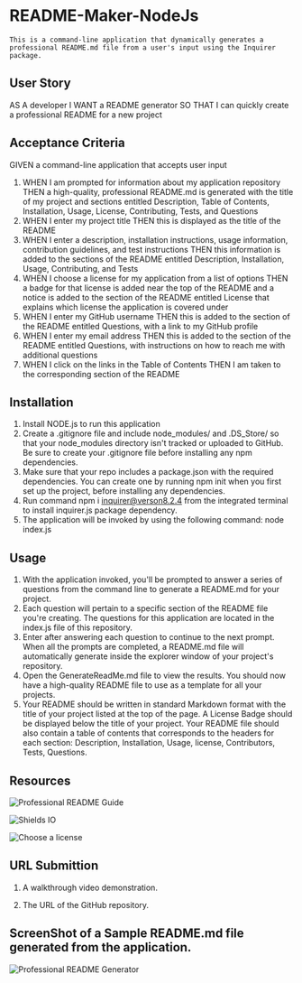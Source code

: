 # README-Maker-NodeJs
    This is a command-line application that dynamically generates a professional README.md file from a user's input using the Inquirer package.
## User Story

AS A developer
I WANT a README generator
SO THAT I can quickly create a professional README for a new project


## Acceptance Criteria

GIVEN a command-line application that accepts user input
1. WHEN I am prompted for information about my application repository
THEN a high-quality, professional README.md is generated with the title of my project and sections entitled Description, Table of Contents, Installation, Usage, License, Contributing, Tests, and Questions
2. WHEN I enter my project title
THEN this is displayed as the title of the README
3. WHEN I enter a description, installation instructions, usage information, contribution guidelines, and test instructions
THEN this information is added to the sections of the README entitled Description, Installation, Usage, Contributing, and Tests
4. WHEN I choose a license for my application from a list of options
THEN a badge for that license is added near the top of the README and a notice is added to the section of the README entitled License that explains which license the application is covered under
5. WHEN I enter my GitHub username
THEN this is added to the section of the README entitled Questions, with a link to my GitHub profile
6. WHEN I enter my email address
THEN this is added to the section of the README entitled Questions, with instructions on how to reach me with additional questions
7. WHEN I click on the links in the Table of Contents
THEN I am taken to the corresponding section of the README

## Installation

1. Install NODE.js to run this application
2. Create a .gitignore file and include node_modules/ and .DS_Store/ so that your node_modules directory isn't tracked or uploaded to GitHub. Be sure to create your .gitignore file before installing any npm dependencies.
3. Make sure that your repo includes a package.json with the required dependencies. You can create one by running npm init when you first set up the project, before installing any dependencies.
4. Run command npm i inquirer@verson8.2.4 from the integrated terminal to install inquirer.js package dependency.
5. The application will be invoked by using the following command: node index.js

## Usage 

1. With the application invoked, you'll be prompted to answer a series of questions from the command line to generate a README.md for your project.
2. Each question will pertain to a specific section of the README file you're creating. The questions for this application are located in the index.js file of this repository.
3. Enter after answering each question to continue to the next prompt. When all the prompts are completed, a README.md file will automatically generate inside the explorer window of your project's repository.
4. Open the GenerateReadMe.md file to view the results. You should now have a high-quality README file to use as a template for all your projects.
5. Your README should be written in standard Markdown format with the title of your project listed at the top of the page. A License Badge should be displayed below the title of your project. Your README file should also contain a table of contents that corresponds to the headers for each section: Description, Installation, Usage, license, Contributors, Tests, Questions.

## Resources 
![Professional README Guide](https://coding-boot-camp.github.io/full-stack/github/professional-readme-guide)

![Shields IO](https://shields.io/category/license)

![Choose a license](https://choosealicense.com/)
    

## URL Submittion
1. A walkthrough video demonstration.

2. The URL of the GitHub repository.

## ScreenShot of a Sample README.md file generated from the application.
![Professional README Generator]()




    

    
   






